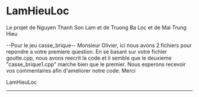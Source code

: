 LamHieuLoc
==========

Le projet de Nguyen Thanh Son Lam et de Truong Ba Loc et de Mai Trung Hieu

--Pour le jeu casse_brique--
Monsieur Olivier, ici nous avons 2 fichiers pour repondre a votre premiere question.
En se basant sur votre fichier goutte.cpp, nous avons reecrit la code et il semble que le deuxieme "casse_brique1.cpp" marche bien que le premier.
Nous esperons recevoir vos commentaires afin d'ameliorer notre code.
Merci

LamHieuLoc

----------------------------
